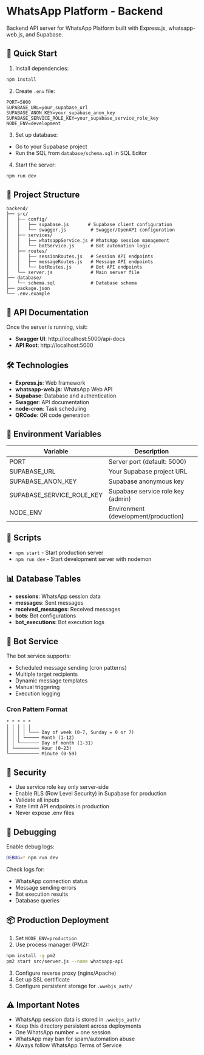 # WhatsApp Platform - Backend

Backend API server for WhatsApp Platform built with Express.js, whatsapp-web.js, and Supabase.

## 🚀 Quick Start

1. Install dependencies:
```bash
npm install
```

2. Create `.env` file:
```env
PORT=5000
SUPABASE_URL=your_supabase_url
SUPABASE_ANON_KEY=your_supabase_anon_key
SUPABASE_SERVICE_ROLE_KEY=your_supabase_service_role_key
NODE_ENV=development
```

3. Set up database:
- Go to your Supabase project
- Run the SQL from `database/schema.sql` in SQL Editor

4. Start the server:
```bash
npm run dev
```

## 📁 Project Structure

```
backend/
├── src/
│   ├── config/
│   │   ├── supabase.js       # Supabase client configuration
│   │   └── swagger.js         # Swagger/OpenAPI configuration
│   ├── services/
│   │   ├── whatsappService.js # WhatsApp session management
│   │   └── botService.js      # Bot automation logic
│   ├── routes/
│   │   ├── sessionRoutes.js   # Session API endpoints
│   │   ├── messageRoutes.js   # Message API endpoints
│   │   └── botRoutes.js       # Bot API endpoints
│   └── server.js              # Main server file
├── database/
│   └── schema.sql             # Database schema
├── package.json
└── .env.example
```

## 🔌 API Documentation

Once the server is running, visit:
- **Swagger UI**: http://localhost:5000/api-docs
- **API Root**: http://localhost:5000

## 🛠️ Technologies

- **Express.js**: Web framework
- **whatsapp-web.js**: WhatsApp Web API
- **Supabase**: Database and authentication
- **Swagger**: API documentation
- **node-cron**: Task scheduling
- **QRCode**: QR code generation

## 📝 Environment Variables

| Variable | Description |
|----------|-------------|
| PORT | Server port (default: 5000) |
| SUPABASE_URL | Your Supabase project URL |
| SUPABASE_ANON_KEY | Supabase anonymous key |
| SUPABASE_SERVICE_ROLE_KEY | Supabase service role key (admin) |
| NODE_ENV | Environment (development/production) |

## 🔄 Scripts

- `npm start` - Start production server
- `npm run dev` - Start development server with nodemon

## 📊 Database Tables

- **sessions**: WhatsApp session data
- **messages**: Sent messages
- **received_messages**: Received messages
- **bots**: Bot configurations
- **bot_executions**: Bot execution logs

## 🤖 Bot Service

The bot service supports:
- Scheduled message sending (cron patterns)
- Multiple target recipients
- Dynamic message templates
- Manual triggering
- Execution logging

### Cron Pattern Format

```
* * * * *
│ │ │ │ │
│ │ │ │ └─── Day of week (0-7, Sunday = 0 or 7)
│ │ │ └───── Month (1-12)
│ │ └─────── Day of month (1-31)
│ └───────── Hour (0-23)
└─────────── Minute (0-59)
```

## 🔐 Security

- Use service role key only server-side
- Enable RLS (Row Level Security) in Supabase for production
- Validate all inputs
- Rate limit API endpoints in production
- Never expose .env files

## 🐛 Debugging

Enable debug logs:
```bash
DEBUG=* npm run dev
```

Check logs for:
- WhatsApp connection status
- Message sending errors
- Bot execution results
- Database queries

## 📦 Production Deployment

1. Set `NODE_ENV=production`
2. Use process manager (PM2):
```bash
npm install -g pm2
pm2 start src/server.js --name whatsapp-api
```

3. Configure reverse proxy (nginx/Apache)
4. Set up SSL certificate
5. Configure persistent storage for `.wwebjs_auth/`

## ⚠️ Important Notes

- WhatsApp session data is stored in `.wwebjs_auth/`
- Keep this directory persistent across deployments
- One WhatsApp number = one session
- WhatsApp may ban for spam/automation abuse
- Always follow WhatsApp Terms of Service


